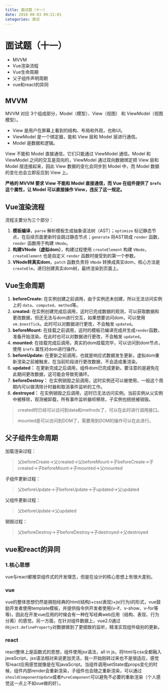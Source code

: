 ```yaml
---
title: 面试题（十一）
date: 2018-08-03 09:21:01
categories: 面试
---
```

# 面试题（十一）
* MVVM
* Vue渲染流程
* Vue生命周期
* 父子组件声明周期
* vue和react的异同

## MVVM

MVVM 对应 3个组成部分，Model（模型）、View（视图） 和 ViewModel（视图模型）。

- View 是用户在屏幕上看到的结构、布局和外观，也称UI。
- ViewModel 是一个绑定器，能和 View 层和 Model 层进行通信。
- Model 是数据和逻辑。

View 不能和 Model 直接通信，它们只能通过 ViewModel 通信。Model 和 ViewModel 之间的交互是双向的，ViewModel 通过双向数据绑定把 View 层和 Model 层连接起来，因此 View 数据的变化会同步到 Model 中，而 Model 数据的变化也会立即反应到 View 上。

**严格的 MVVM 要求 View 不能和 Model 直接通信，而 Vue 在组件提供了 `$refs` 这个属性，让 Model 可以直接操作 View，违反了这一规定。**

## Vue渲染流程

流程主要分为三个部分：

1. **模板编译**，`parse` 解析模板生成抽象语法树（AST）；`optimize` 标记静态节点，在后续页面更新时会跳过静态节点；`generate` 将AST转成 `render` 函数，`render` 函数用于构建 `VNode`。
2. **构建VNode（虚拟dom）**，构建过程使用 `createElement` 构建 `VNode`，`createElement` 也是自定义 `render` 函数时接受到的第一个参数。
3. **VNode转真实dom**，`patch` 函数负责将 `VNode` 转换成真实dom，核心方法是`createElm`，递归创建真实dom树，最终渲染到页面上。

## Vue生命周期

1. **beforeCreate:** 在实例创建之前调用，由于实例还未创建，所以无法访问实例上的 `data`、`computed`、`method`等。
2. **created:** 在实例创建完成后调用，这时已完成数据的观测，可以获取数据和更改数据，但还无法与dom进行交互，如果想要访问dom，可以使用 `vm.$nextTick`。此时可以对数据进行更改，不会触发 `updated`。
3. **beforeMount:** 在挂载之前调用，这时的模板已编译完成并生成`render`函数，准备开始渲染。在此时也可以对数据进行更改，不会触发 `updated`。
4. **mounted:** 在挂载完成后调用，真实的dom挂载完毕，可以访问到dom节点，使用 `$refs` 属性对dom进行操作。
5. **beforeUpdate:** 在更新之前调用，也就是响应式数据发生更新，虚拟dom重新渲染之前被触发，在当前阶段进行更改数据，不会造成重渲染。
6. **updated：** 在更新完成之后调用，组件dom已完成更新。要注意的是避免在此期间更改数据，这可能会导致死循环。
7. **beforeDestroy：** 在实例销毁之前调用，这时实例还可以被使用，一般这个周期内可以做清除计时器和取消事件监听的工作。
8. **destroyed：** 在实例销毁之后调用，这时已无法访问实例。当前实例从父实例中被移除，观测被卸载，所有事件监听器呗移除，子实例也统统被销毁。

> created时已经可以访问到data和methods了，可以在此时进行调用接口。
>
> mounted是可以访问到DOM了，需要用到DOM的操作可以在此进行。

## 父子组件生命周期

加载渲染过程：

> 父beforeCreate->父created->父beforeMount->子beforeCreate->子created->子beforeMount->子mounted->父mounted

子组件更新过程：

> 父beforeUpdate->子beforeUpdate->子updated->父updated

父组件更新过程：

> 父beforeUpdate->父updated

销毁过程：

> 父beforeDestroy->子beforeDestroy->子destroyed->父destroyed

## vue和react的异同

### 1.核心思想

vue与react都推崇组件式的开发理念，但是在设计的核心思想上有很大差别。

### vue

vue的整体思想仍然是拥抱经典的html(结构)+css(表现)+js(行为)的形式，vue鼓励开发者使用template模板，并提供指令供开发者使用(v-if、v-show、v-for等等)，因此在开发vue应用的时候会有一种在写经典web应用（结构、表现、行为分离）的感觉。另一方面，在针对组件数据上，vue2.0通过`Object.defineProperty`对数据做到了更细致的监听，精准实现组件级别的更新。

### react

react整体上是函数式的思想，组件使用jsx语法，all in js，将html与css全都融入javaScript，jsx语法相对来说更加灵活，我一开始刚转过来也不是很适应，感觉写react应用感觉就像是在写javaScript。当组件调用setState或props变化的时候，组件内部render会重新渲染，子组件也会随之重新渲染，可以通过`shouldComponentUpdate`或者`PureComponent`可以避免不必要的重新渲染（个人感觉这一点上不如vue做的好）。